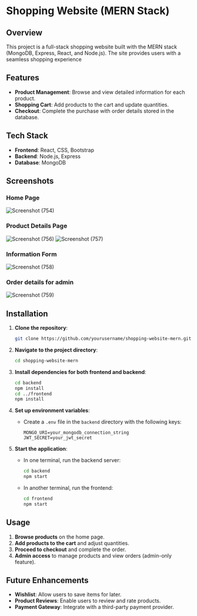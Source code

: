 # Shopping Website (MERN Stack)

## Overview
This project is a full-stack shopping website built with the MERN stack (MongoDB, Express, React, and Node.js). The site provides users with a seamless shopping experience
## Features
- **Product Management**: Browse and view detailed information for each product.
- **Shopping Cart**: Add products to the cart and update quantities.
- **Checkout**: Complete the purchase with order details stored in the database.

## Tech Stack
- **Frontend**: React, CSS, Bootstrap
- **Backend**: Node.js, Express
- **Database**: MongoDB

## Screenshots

### Home Page
![Screenshot (754)](https://github.com/user-attachments/assets/f0da2b03-8a02-488b-aa73-efff11fdb3f9)


### Product Details Page
![Screenshot (756)](https://github.com/user-attachments/assets/9c6b1a57-9f51-47f3-b207-873750ff43ec)
![Screenshot (757)](https://github.com/user-attachments/assets/59658c79-6229-41fb-aafb-45a57757533a)
### Information Form
![Screenshot (758)](https://github.com/user-attachments/assets/7ed9e3f7-7428-46f2-bab5-46a9e3838f71)

### Order details for admin
![Screenshot (759)](https://github.com/user-attachments/assets/6fb6682f-2f51-4f00-b07f-65a777667bcf)




## Installation

1. **Clone the repository**:
    ```bash
    git clone https://github.com/yourusername/shopping-website-mern.git
    ```

2. **Navigate to the project directory**:
    ```bash
    cd shopping-website-mern
    ```

3. **Install dependencies for both frontend and backend**:
    ```bash
    cd backend
    npm install
    cd ../frontend
    npm install
    ```

4. **Set up environment variables**:
   - Create a `.env` file in the `backend` directory with the following keys:
      ```plaintext
      MONGO_URI=your_mongodb_connection_string
      JWT_SECRET=your_jwt_secret
      ```

5. **Start the application**:
   - In one terminal, run the backend server:
      ```bash
      cd backend
      npm start
      ```
   - In another terminal, run the frontend:
      ```bash
      cd frontend
      npm start
      ```

## Usage

1. **Browse products** on the home page.
2. **Add products to the cart** and adjust quantities.
3. **Proceed to checkout** and complete the order.
4. **Admin access** to manage products and view orders (admin-only feature).

## Future Enhancements
- **Wishlist**: Allow users to save items for later.
- **Product Reviews**: Enable users to review and rate products.
- **Payment Gateway**: Integrate with a third-party payment provider.









